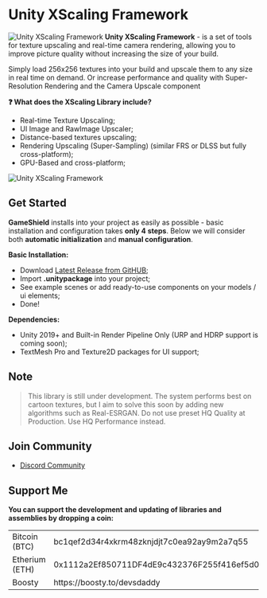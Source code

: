 # Unity XScaling Framework
![Unity XScaling Framework](https://github.com/DevsDaddy/UnityXScaling/assets/147835900/ac00e72d-923f-443e-9228-5ea5c1f52ea7)
**Unity XScaling Framework** - is a set of tools for texture upscaling and real-time camera rendering, allowing you to improve picture quality without increasing the size of your build.

Simply load 256x256 textures into your build and upscale them to any size in real time on demand. Or increase performance and quality with Super-Resolution Rendering and the Camera Upscale component

**:question: What does the XScaling Library include?**
* Real-time Texture Upscaling;
* UI Image and RawImage Upscaler;
* Distance-based textures upscaling;
* Rendering Upscaling (Super-Sampling) (similar FRS or DLSS but fully cross-platform);
* GPU-Based and cross-platform;

![Unity XScaling Framework](https://github.com/DevsDaddy/UnityXScaling/assets/147835900/b052ad0a-557a-4072-bdfe-f1934f9a3ad0)


## Get Started
**GameShield** installs into your project as easily as possible - basic installation and configuration takes **only 4 steps**. Below we will consider both **automatic initialization** and **manual configuration**.

**Basic Installation:**
* Download <a href="https://github.com/DevsDaddy/UnityXScaling/releases">Latest Release from GitHUB</a>;
* Import **.unitypackage** into your project;
* See example scenes or add ready-to-use components on your models / ui elements;
* Done!

**Dependencies:**
- Unity 2019+ and Built-in Render Pipeline Only (URP and HDRP support is coming soon);
- TextMesh Pro and Texture2D packages for UI support;

## Note
> This library is still under development. The system performs best on cartoon textures, but I aim to solve this soon by adding new algorithms such as Real-ESRGAN.
> Do not use preset HQ Quality at Production. Use HQ Performance instead.

## Join Community
- <a href="https://discord.gg/xuNTKRDebx">Discord Community</a>

## Support Me
**You can support the development and updating of libraries and assemblies by dropping a coin:**
<table>
  <tr><td>Bitcoin (BTC)</td><td>bc1qef2d34r4xkrm48zknjdjt7c0ea92ay9m2a7q55</td></tr>
  <tr><td>Etherium (ETH)</td><td>0x1112a2Ef850711DF4dE9c432376F255f416ef5d0</td></tr>
  <tr><td>Boosty</td><td>https://boosty.to/devsdaddy</td></tr>
</table>
